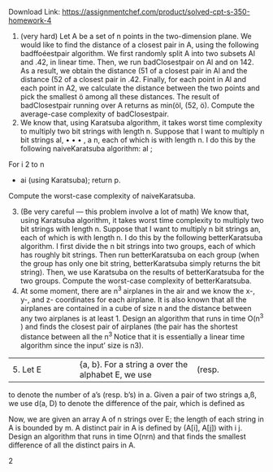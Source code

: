 Download Link: https://assignmentchef.com/product/solved-cpt-s-350-homework-4
<br>






<ol>

 <li>(very hard) Let A be a set of n points in the two-dimension plane. We would like to find the distance of a closest pair in A, using the following badffoéestpair algorithm. We first randomly split A into two subsets Al and .42, in linear time. Then, we run badClosestpair on Al and on 142. As a result, we obtain the distance (51 of a closest pair in Al and the distance (52 of a closest pair in .42. Finally, for each point in Al and each point in A2, we calculate the distance between the two points and pick the smallest ö among all these distances. The result of badClosestpair running over A returns as min(öl, (52, ö). Compute the average-case complexity of badClosestpair.</li>

 <li>We know that, using Karatsuba algorithm, it takes worst time complexity to multiply two bit strings with length n. Suppose that I want to multiply n bit strings al, • • • , a n, each of which is with length n. I do this by the following naiveKaratsuba algorithm: al ;</li>

</ol>

For i 2 to n

<ul>

 <li>ai (using Karatsuba); return p.</li>

</ul>

Compute the worst-case complexity of naiveKaratsuba.

<ol start="3">

 <li>(Be very careful — this problem involve a lot of math) We know that, using Karatsuba algorithm, it takes worst time complexity to multiply two bit strings with length n. Suppose that I want to multiply n bit strings an, each of which is with length n. I do this by the following betterKaratsuba algorithm. I first divide the n bit strings into two groups, each of which has roughly bit strings. Then run betterKaratsuba on each group (when the group has only one bit string, betterKaratsuba simply returns the bit string). Then, we use Karatsuba on the results of betterKaratsuba for the two groups. Compute the worst-case complexity of betterKaratsuba.</li>

 <li>At some moment, there are n<sup>3 </sup>airplanes in the air and we know the x-, y-, and z- coordinates for each airplane. It is also known that all the airplanes are contained in a cube of size n and the distance between any two airplanes is at least 1. Design an algorithm that runs in time O(n<sup>3 </sup>) and finds the closest pair of airplanes (the pair has the shortest distance between all the n<sup>3 </sup> Notice that it is essentially a linear time algorithm since the input’ size is n3).</li>

</ol>

<table width="756">

 <tbody>

  <tr>

   <td width="202">5. Let E</td>

   <td width="353">{a, b}. For a string a over the alphabet E, we use</td>

   <td width="201">(resp.</td>

  </tr>

 </tbody>

</table>

to denote the number of a’s (resp. b’s) in a. Given a pair of two strings a,ß, we use d(a, D) to denote the difference of the pair, which is defined as

Now, we are given an array A of n strings over E; the length of each string in A is bounded by m. A distinct pair in A is defined by (A[i], A[j]) with i j. Design an algorithm that runs in time O(nrn) and that finds the smallest difference of all the distinct pairs in A.

2